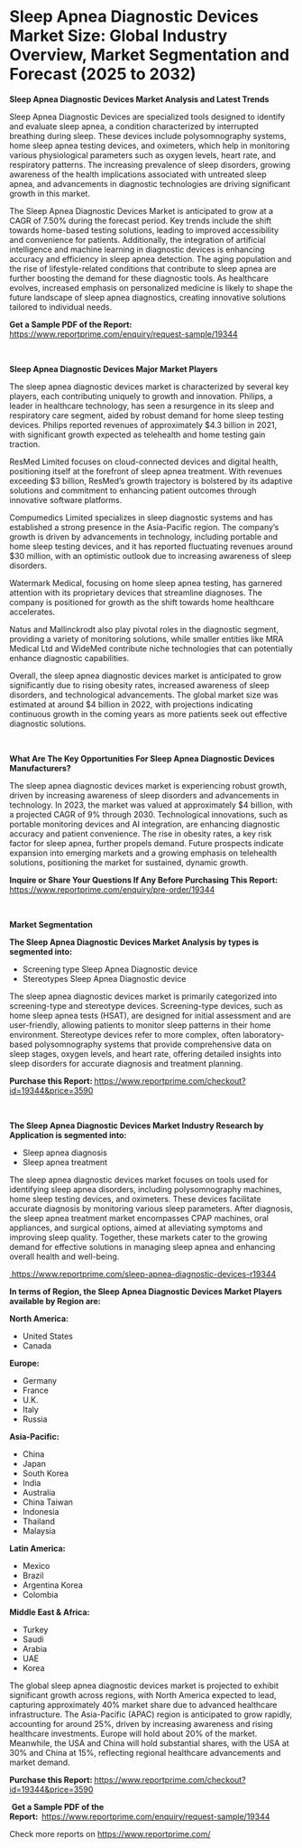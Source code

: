 <p><h1>Sleep Apnea Diagnostic Devices Market Size: Global Industry Overview, Market Segmentation and Forecast (2025 to 2032)</h1></p><p><strong>Sleep Apnea Diagnostic Devices Market Analysis and Latest Trends</strong></p>
<p><p>Sleep Apnea Diagnostic Devices are specialized tools designed to identify and evaluate sleep apnea, a condition characterized by interrupted breathing during sleep. These devices include polysomnography systems, home sleep apnea testing devices, and oximeters, which help in monitoring various physiological parameters such as oxygen levels, heart rate, and respiratory patterns. The increasing prevalence of sleep disorders, growing awareness of the health implications associated with untreated sleep apnea, and advancements in diagnostic technologies are driving significant growth in this market.</p><p>The Sleep Apnea Diagnostic Devices Market is anticipated to grow at a CAGR of 7.50% during the forecast period. Key trends include the shift towards home-based testing solutions, leading to improved accessibility and convenience for patients. Additionally, the integration of artificial intelligence and machine learning in diagnostic devices is enhancing accuracy and efficiency in sleep apnea detection. The aging population and the rise of lifestyle-related conditions that contribute to sleep apnea are further boosting the demand for these diagnostic tools. As healthcare evolves, increased emphasis on personalized medicine is likely to shape the future landscape of sleep apnea diagnostics, creating innovative solutions tailored to individual needs.</p></p>
<p><strong>Get a Sample PDF of the Report:&nbsp;</strong> <a href="https://www.reportprime.com/enquiry/request-sample/19344?utm_campaign=3455&utm_medium=2&utm_source=Github&utm_content=ia&utm_term=19032025&utm_id=sleep-apnea-diagnostic-devices">https://www.reportprime.com/enquiry/request-sample/19344</a></p>
<p>&nbsp;</p>
<p><strong>Sleep Apnea Diagnostic Devices Major Market Players</strong></p>
<p><p>The sleep apnea diagnostic devices market is characterized by several key players, each contributing uniquely to growth and innovation. Philips, a leader in healthcare technology, has seen a resurgence in its sleep and respiratory care segment, aided by robust demand for home sleep testing devices. Philips reported revenues of approximately $4.3 billion in 2021, with significant growth expected as telehealth and home testing gain traction.</p><p>ResMed Limited focuses on cloud-connected devices and digital health, positioning itself at the forefront of sleep apnea treatment. With revenues exceeding $3 billion, ResMed’s growth trajectory is bolstered by its adaptive solutions and commitment to enhancing patient outcomes through innovative software platforms.</p><p>Compumedics Limited specializes in sleep diagnostic systems and has established a strong presence in the Asia-Pacific region. The company’s growth is driven by advancements in technology, including portable and home sleep testing devices, and it has reported fluctuating revenues around $30 million, with an optimistic outlook due to increasing awareness of sleep disorders.</p><p>Watermark Medical, focusing on home sleep apnea testing, has garnered attention with its proprietary devices that streamline diagnoses. The company is positioned for growth as the shift towards home healthcare accelerates.</p><p>Natus and Mallinckrodt also play pivotal roles in the diagnostic segment, providing a variety of monitoring solutions, while smaller entities like MRA Medical Ltd and WideMed contribute niche technologies that can potentially enhance diagnostic capabilities.</p><p>Overall, the sleep apnea diagnostic devices market is anticipated to grow significantly due to rising obesity rates, increased awareness of sleep disorders, and technological advancements. The global market size was estimated at around $4 billion in 2022, with projections indicating continuous growth in the coming years as more patients seek out effective diagnostic solutions.</p></p>
<p>&nbsp;</p>
<p><strong>What Are The Key Opportunities For Sleep Apnea Diagnostic Devices Manufacturers?</strong></p>
<p><p>The sleep apnea diagnostic devices market is experiencing robust growth, driven by increasing awareness of sleep disorders and advancements in technology. In 2023, the market was valued at approximately $4 billion, with a projected CAGR of 9% through 2030. Technological innovations, such as portable monitoring devices and AI integration, are enhancing diagnostic accuracy and patient convenience. The rise in obesity rates, a key risk factor for sleep apnea, further propels demand. Future prospects indicate expansion into emerging markets and a growing emphasis on telehealth solutions, positioning the market for sustained, dynamic growth.</p></p>
<p><strong>Inquire or Share Your Questions If Any Before Purchasing This Report:</strong> <a href="https://www.reportprime.com/enquiry/pre-order/19344?utm_campaign=3455&utm_medium=2&utm_source=Github&utm_content=ia&utm_term=19032025&utm_id=sleep-apnea-diagnostic-devices">https://www.reportprime.com/enquiry/pre-order/19344</a></p>
<p>&nbsp;</p>
<p><strong>Market Segmentation</strong></p>
<p><strong>The Sleep Apnea Diagnostic Devices Market Analysis by types is segmented into:</strong></p>
<p><ul><li>Screening type Sleep Apnea Diagnostic device</li><li>Stereotypes Sleep Apnea Diagnostic device</li></ul></p>
<p><p>The sleep apnea diagnostic devices market is primarily categorized into screening-type and stereotype devices. Screening-type devices, such as home sleep apnea tests (HSAT), are designed for initial assessment and are user-friendly, allowing patients to monitor sleep patterns in their home environment. Stereotype devices refer to more complex, often laboratory-based polysomnography systems that provide comprehensive data on sleep stages, oxygen levels, and heart rate, offering detailed insights into sleep disorders for accurate diagnosis and treatment planning.</p></p>
<p><strong>Purchase this Report:&nbsp;</strong><a href="https://www.reportprime.com/checkout?id=19344&price=3590&utm_campaign=3455&utm_medium=2&utm_source=Github&utm_content=ia&utm_term=19032025&utm_id=sleep-apnea-diagnostic-devices">https://www.reportprime.com/checkout?id=19344&price=3590</a></p>
<p>&nbsp;</p>
<p><strong>The Sleep Apnea Diagnostic Devices Market Industry Research by Application is segmented into:</strong></p>
<p><ul><li>Sleep apnea diagnosis</li><li>Sleep apnea treatment</li></ul></p>
<p><p>The sleep apnea diagnostic devices market focuses on tools used for identifying sleep apnea disorders, including polysomnography machines, home sleep testing devices, and oximeters. These devices facilitate accurate diagnosis by monitoring various sleep parameters. After diagnosis, the sleep apnea treatment market encompasses CPAP machines, oral appliances, and surgical options, aimed at alleviating symptoms and improving sleep quality. Together, these markets cater to the growing demand for effective solutions in managing sleep apnea and enhancing overall health and well-being.</p></p>
<p><a href="https://www.reportprime.com/sleep-apnea-diagnostic-devices-r19344?utm_campaign=3455&utm_medium=2&utm_source=Github&utm_content=ia&utm_term=19032025&utm_id=sleep-apnea-diagnostic-devices">&nbsp;https://www.reportprime.com/sleep-apnea-diagnostic-devices-r19344</a></p>
<p><strong>In terms of Region, the Sleep Apnea Diagnostic Devices Market Players available by Region are:</strong></p>
<p>
    <p> <strong> North America: </strong>
        <ul>
            <li>United States</li>
            <li>Canada</li>
        </ul>
        </p> 
    <p> <strong> Europe: </strong>
        <ul>
            <li>Germany</li>
            <li>France</li>
            <li>U.K.</li>
            <li>Italy</li>
            <li>Russia</li>
        </ul>
        </p> 
    <p> <strong> Asia-Pacific: </strong>
        <ul>
            <li>China</li>
            <li>Japan</li>
            <li>South Korea</li>
            <li>India</li>
            <li>Australia</li>
            <li>China Taiwan</li>
            <li>Indonesia</li>
            <li>Thailand</li>
            <li>Malaysia</li>
        </ul>
        </p> 
    <p> <strong> Latin America: </strong>
        <ul>
            <li>Mexico</li>
            <li>Brazil</li>
            <li>Argentina Korea</li>
            <li>Colombia</li>
        </ul>
        </p> 
    <p> <strong> Middle East & Africa: </strong>
        <ul>
            <li>Turkey</li>
            <li>Saudi</li>
            <li>Arabia</li>
            <li>UAE</li>
            <li>Korea</li>
        </ul>
    </p>
    </p>
<p><p>The global sleep apnea diagnostic devices market is projected to exhibit significant growth across regions, with North America expected to lead, capturing approximately 40% market share due to advanced healthcare infrastructure. The Asia-Pacific (APAC) region is anticipated to grow rapidly, accounting for around 25%, driven by increasing awareness and rising healthcare investments. Europe will hold about 20% of the market. Meanwhile, the USA and China will hold substantial shares, with the USA at 30% and China at 15%, reflecting regional healthcare advancements and market demand.</p></p>
<p><strong>Purchase this Report: </strong><a href="https://www.reportprime.com/checkout?id=19344&price=3590&utm_campaign=3455&utm_medium=2&utm_source=Github&utm_content=ia&utm_term=19032025&utm_id=sleep-apnea-diagnostic-devices">https://www.reportprime.com/checkout?id=19344&price=3590</a></p>
<p>&nbsp;<strong>Get a Sample PDF of the Report:&nbsp;&nbsp;</strong><a href="https://www.reportprime.com/enquiry/request-sample/19344?utm_campaign=3455&utm_medium=2&utm_source=Github&utm_content=ia&utm_term=19032025&utm_id=sleep-apnea-diagnostic-devices">https://www.reportprime.com/enquiry/request-sample/19344</a></p>
<p><strong></strong></p>
<p>Check more reports on <a href="https://www.reportprime.com/?utm_campaign=3455&utm_medium=2&utm_source=Github&utm_content=ia&utm_term=19032025&utm_id=sleep-apnea-diagnostic-devices">https://www.reportprime.com/</a></p>